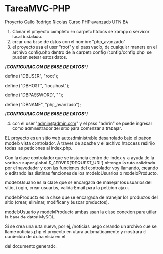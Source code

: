 # TareaMVC-PHP

Proyecto Gallo Rodrigo Nicolas Curso PHP avanzado UTN BA

1. Clonar el proyecto completo en carpeta htdocs de xampp o servidor local instalado.
2. crear una base de datos con el nombre "php_avanzado"
3. el proyecto usa el user "root" y el pass vacío, de cualquier manera en el archivo config.php dentro de la carpeta config (config/config.php) 
se pueden setear estos datos.

/***********CONFIGURACION DE BASE DE DATOS************/

define ("DBUSER",                  "root");

define ("DBHOST",                  "localhost");

define ("DBPASSWORD",              "");

define ("DBNAME",                  "php_avanzado");

/***********CONFIGURACION DE BASE DE DATOS************/

4. con el user "admin@admin.com" y el pass "admin" se puede ingresar como administrador del sitio para comenzar a trabajar.

EL proyecto es un sitio web autoadministrable desarrolado bajo el patron modelo vista controlador.
A traves de apache y el archivo htaccess redirijo todas las peticiones al index.php.

Con la clase controlador que se instancia dentro del index y la ayuda de la varibale super global $_SERVER['REQUEST_URI'] obtengo la ruta solicitada 
por el navedador y con las funciones del controlador voy llamando, creando o editando las distinas funciones de los modeloUsuarios o modeloProducto.

modeloUsuario es la clase que se encargada de manejar los usuarios del sitio, (login, crear usuarios, validarEmail para la peticion ajax).

modeloProducto es la clase que se encargada de manejar los productos del sitio (crear, eliminar, modificar y buscar productos).

modeloUsuario y modeloProducto ambas usan la clase conexion para utilar la base de datos MySQL.

Si se crea una ruta nueva, por ej, /noticias luego creando un archivo que se llame noticias.php el proyecto enrutara automaticamente y mostrara el 
contenido de dicha vista en el <main></main> del documento generado.
